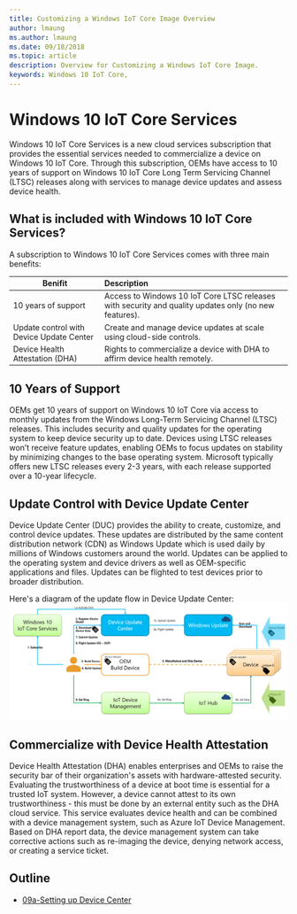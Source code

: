 ```yaml
---
title: Customizing a Windows IoT Core Image Overview
author: lmaung
ms.author: lmaung
ms.date: 09/18/2018 
ms.topic: article 
description: Overview for Customizing a Windows IoT Core Image.
keywords: Windows 10 IoT Core, 
---
```


# Windows 10 IoT Core Services
Windows 10 IoT Core Services is a new cloud services subscription that provides the essential services needed to commercialize a device on Windows 10 IoT Core. Through this subscription, OEMs have access to 10 years of support on Windows 10 IoT Core Long Term Servicing Channel (LTSC) releases along with services to manage device updates and assess device health.

## What is included with Windows 10 IoT Core Services?
A subscription to Windows 10 IoT Core Services comes with three main benefits:

  Benifit        | Description           
  ------------- |:-------------
  10 years of support      | Access to Windows 10 IoT Core LTSC releases with security and quality updates only (no new features).
  Update control with Device Update Center      | Create and manage device updates at scale using cloud-side controls.      
  Device Health Attestation (DHA) | Rights to commercialize a device with DHA to affirm device health remotely.     

## 10 Years of Support
OEMs get 10 years of support on Windows 10 IoT Core via access to monthly updates from the Windows Long-Term Servicing Channel (LTSC) releases. This includes security and quality updates for the operating system to keep device security up to date. Devices using LTSC releases won’t receive feature updates, enabling OEMs to focus updates on stability by minimizing changes to the base operating system. Microsoft typically offers new LTSC releases every 2-3 years, with each release supported over a 10-year lifecycle.

## Update Control with Device Update Center
Device Update Center (DUC) provides the ability to create, customize, and control device updates. These updates are distributed by the same content distribution network (CDN) as Windows Update which is used daily by millions of Windows customers around the world. Updates can be applied to the operating system and device drivers as well as OEM-specific applications and files. Updates can be flighted to test devices prior to broader distribution.

Here's a diagram of the update flow in Device Update Center:
![DUC](../media/ManufacturingGuide/iotcoreservicesoverview-duc.png)

## Commercialize with Device Health Attestation
Device Health Attestation (DHA) enables enterprises and OEMs to raise the security bar of their organization's assets with hardware-attested security. Evaluating the trustworthiness of a device at boot time is essential for a trusted IoT system. However, a device cannot attest to its own trustworthiness - this must be done by an external entity such as the DHA cloud service. This service evaluates device health and can be combined with a device management system, such as Azure IoT Device Management. Based on DHA report data, the device management system can take corrective actions such as re-imaging the device, denying network access, or creating a service ticket.

## Outline
* [09a-Setting up Device Center](09a-SettingUpDeviceCenter.md)
